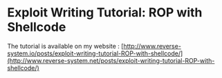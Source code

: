 # Exploit Writing Tutorial: ROP with Shellcode

The tutorial is available on my website : [http://www.reverse-system.io/posts/exploit-writing-tutorial-ROP-with-shellcode/](http://www.reverse-system.net/posts/exploit-writing-tutorial-ROP-with-shellcode/)
